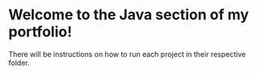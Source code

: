 <h1>Welcome to the Java section of my portfolio!</h1> 
<p>There will be instructions on how to run each project in their respective folder.</p>
